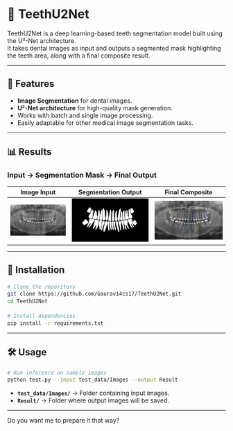
# 🦷 TeethU2Net

TeethU2Net is a deep learning-based teeth segmentation model built using the U²-Net architecture.  
It takes dental images as input and outputs a segmented mask highlighting the teeth area, along with a final composite result.

---

## 📌 Features
- **Image Segmentation** for dental images.
- **U²-Net architecture** for high-quality mask generation.
- Works with batch and single image processing.
- Easily adaptable for other medical image segmentation tasks.

---

## 📊 Results

### Input → Segmentation Mask → Final Output

| Image Input | Segmentation Output | Final Composite |
|-------------|---------------------|-----------------|
| ![Image Input](https://github.com/Gaurav14cs17/TeethU2Net/blob/master/test_data/Images/cate1-00002.jpg) | ![Seg Output](https://github.com/Gaurav14cs17/TeethU2Net/blob/master/test_data/Masks/cate1-00002.jpeg) | ![Output](https://github.com/Gaurav14cs17/TeethU2Net/blob/master/Result/cate1-00002.jpg) |

---

## 🚀 Installation

```bash
# Clone the repository
git clone https://github.com/Gaurav14cs17/TeethU2Net.git
cd TeethU2Net

# Install dependencies
pip install -r requirements.txt
````

---

## 🛠 Usage

```bash
# Run inference on sample images
python test.py --input test_data/Images --output Result
```

* **`test_data/Images/`** → Folder containing input images.
* **`Result/`** → Folder where output images will be saved.

---


Do you want me to prepare it that way?
```
